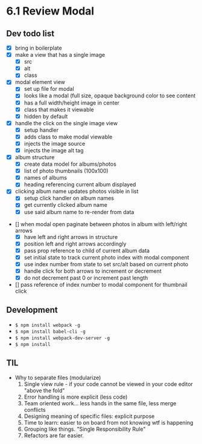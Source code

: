 # 6.1 Review Modal

## Dev todo list
- [x] bring in boilerplate
- [x] make a view that has a single image
  - [x] src
  - [x] alt
  - [x] class
- [x] modal element view
  - [x] set up file for modal
  - [x] looks like a modal (full size, opaque background color to see content
  - [x] has a full width/height image in center
  - [x] class that makes it viewable
  - [x] hidden by default
- [x] handle the click on the single image view
  - [x] setup handler
  - [x] adds class to make modal viewable
  - [x] injects the image source
  - [x] injects the image alt tag
- [x] album structure
  - [x] create data model for albums/photos
  - [x] list of photo thumbnails (100x100)
  - [x] names of albums
  - [x] heading referencing current album displayed
- [x] clicking album name updates photos visible in list
  - [x] setup click handler on album names
  - [x] get currently clicked album name
  - [x] use said album name to re-render from data
- [] when modal open paginate between photos in album with left/right arrows
  - [x] have left and right arrows in structure
  - [x] position left and right arrows accordingly
  - [x] pass prop reference to child of current album data
  - [x] set initial state to track current photo index with modal component
  - [x] use index number from state to set src/alt based on current photo
  - [x] handle click for both arrows to increment or decrement
  - [x] do not decrement past 0 or increment past length
- [] pass reference of index number to modal component for thumbnail click

## Development
  - `$ npm install webpack -g`
  - `$ npm install babel-cli -g`
  - `$ npm install webpack-dev-server -g`
  - `$ npm install`

## TIL
- Why to separate files (modularize)
  1. Single view rule - if your code cannot be viewed in your code editor
      "above the fold"
  2. Error handling is more explicit (less code)
  3. Team oriented work... less hands in the same file, less merge conflicts
  4. Designing meaning of specific files: explicit purpose
  5. Time to learn: easier to on board from not knowing wtf is happening
  6. Grouping like things. "Single Responsibility Rule"
  7. Refactors are far easier.
